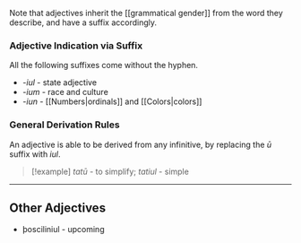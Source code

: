 Note that adjectives inherit the [[grammatical gender]] from the word they describe, and have a suffix accordingly.

### Adjective Indication via Suffix

All the following suffixes come without the hyphen.

* -_iul_ - state adjective
* -_ium_ - race and culture
* -_iun_ - [[Numbers|ordinals]] and [[Colors|colors]]
### General Derivation Rules

An adjective is able to be derived from any infinitive, by replacing the _ū_ suffix with _iul_.
>[!example] 
>_tatū_ - to simplify; _tatiul_ - simple

---- --
## Other Adjectives

* þosciliniul - upcoming